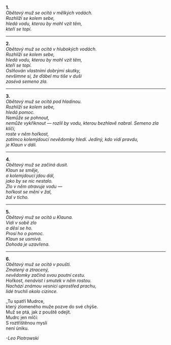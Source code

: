 **1.**  
_Obětavý muž se ocitá v mělkých vodách.  
Rozhlíží se kolem sebe,  
hledá vodu, kterou by mohl vzít těm,  
kteří se topí._

---

**2.**  
_Obětavý muž se ocitá v hlubokých vodách.  
Rozhlíží se kolem sebe,  
hledá vodu, kterou by mohl vzít těm,  
kteří se topí.  
Oslňován vlastními dobrými skutky,  
nevšimne si, že ďábel mu tiše v duši  
zasévá semeno zla._

---

**3.**  
_Obětavý muž se ocitá pod hladinou.  
Rozhlíží se kolem sebe,  
hledá pomoc.  
Nemůže se pohnout,  
nemůže vykřiknout —
rozlil by vodu, kterou bezhlavě nabral.
Semeno zla klíčí,  
roste v něm hořkost,  
zatímco kolemjdoucí nevědomky hledí. 
Jediný, kdo vidí pravdu,  
je Klaun v dáli._

---

**4.**  
_Obětavý muž se začíná dusit.  
Klaun se směje,  
a kolemjdoucí jdou dál,  
jako by se nic nestalo.  
Zlo v něm otravuje vodu —  
hořkost se mění v žal,  
žal v ticho._

---

**5.**  
_Obětavý muž se ocitá u Klauna.  
Vidí v sobě zlo  
a děsí se ho.  
Prosí ho o pomoc.  
Klaun se usmívá.  
Dohoda je uzavřena._

---

**6.**  
_Obětavý muž se ocitá v poušti.  
Zmatený a ztracený,  
nevědomky začíná svou poutní cestu.  
Hořkost, nenávist i smutek v něm rostou.  
Nachází známou vesnici uprostřed prachu,  
lidé truchlí okolo cizince._

_Tu spatří Mudrce,  
který zlomeného muže pozve do své chýše.  
Muž se ptá, jak z pouště odejít.  
Mudrc jen mlčí:  
S roztříštěnou myslí  
není úniku.

_-Leo Piotrowski_

